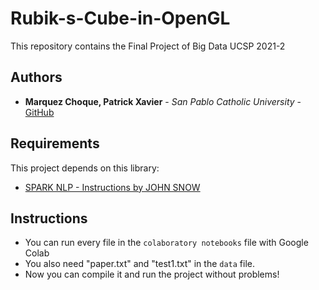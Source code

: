 # Rubik-s-Cube-in-OpenGL
This repository contains the Final Project of Big Data UCSP 2021-2

## Authors

* **Marquez Choque, Patrick Xavier** - *San Pablo Catholic University* - [GitHub](https://github.com/patrick03524)

## Requirements
This project depends on this library:

* [SPARK NLP - Instructions by JOHN SNOW](https://nlp.johnsnowlabs.com/docs/en/install)

## Instructions

* You can run every file in the `colaboratory notebooks` file with Google Colab
* You also need "paper.txt" and "test1.txt" in the `data` file.
* Now you can compile it and run the project without problems!
